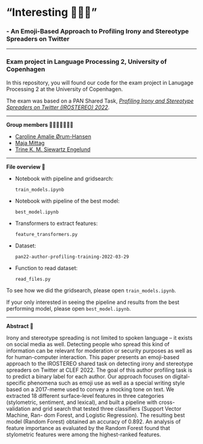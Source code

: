 # “Interesting 🤦🏾‍♀️”
### - An Emoji-Based Approach to Profiling Irony and Stereotype Spreaders on Twitter
---

### Exam project in Language Processing 2, University of Copenhagen

In this repository, you will found our code for the exam project in Lanugage Processing 2 at the University of Copenhagen.

The exam was based on a PAN Shared Task, [*Profiling Irony and Stereotype Spreaders on Twitter (IROSTEREO) 2022*](https://pan.webis.de/clef22/pan22-web/author-profiling.html).

---



**Group members 👩🏼👩🏼‍🦰👩🏽**
  - [Caroline Amalie Ørum-Hansen](https://github.com/caorumhansen)
  - [Maja Mittag](https://github.com/MajaMittag)
  - [Trine K. M. Siewartz Engelund](https://github.com/TrineSiewEngelund)

---

 **File overview 📁**


*   Notebook with pipeline and gridsearch:

    `train_models.ipynb`

*   Notebook with pipeline of the best model:

    `best_model.ipynb`

*   Transformers to extract features:

    `feature_transformers.py`

*   Dataset:

    `pan22-author-profiling-training-2022-03-29`
    
*   Function to read dataset:

    `read_files.py`



To see how we did the gridsearch, please open `train_models.ipynb`.

If your only interested in seeing the pipeline and results from the best performing model, please open `best_model.ipynb`.

---

 **Abstract 📄**

Irony and stereotype spreading is not limited to spoken language – it exists on social media as well. Detecting people who spread this kind of information can be relevant for moderation or security purposes as well as for human-computer interaction. This paper presents an emoji-based approach to the IROSTEREO shared task on detecting irony and stereotype spreaders on Twitter at CLEF 2022. The goal of this author profiling task is to predict a binary label for each author. Our approach focuses on digital-specific phenomena such as emoji use as well as a special writing style based on a 2017-meme used to convey a mocking tone on text. We extracted 18 different surface-level features in three categories (stylometric, sentiment, and lexical), and built a pipeline with cross-validation and grid search that tested three classifiers (Support Vector Machine, Ran- dom Forest, and Logistic Regression). The resulting best model (Random Forest) obtained an accuracy of 0.892. An analysis of feature importance as evaluated by the Random Forest found that stylometric features were among the highest-ranked features.

